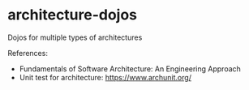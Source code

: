 # architecture-dojos
Dojos for multiple types of architectures

References:
* Fundamentals of Software Architecture: An Engineering Approach
* Unit test for architecture: https://www.archunit.org/
